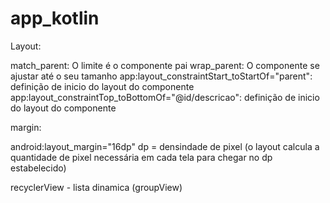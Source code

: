 # app_kotlin

Layout:

match_parent: O limite é o componente pai
wrap_parent: O componente se ajustar até o seu tamanho
app:layout_constraintStart_toStartOf="parent": definição de inicio do layout do componente
app:layout_constraintTop_toBottomOf="@id/descricao": definição de inicio do layout do componente

margin:

android:layout_margin="16dp"
dp = densindade de pixel (o layout calcula a quantidade de pixel necessária em cada tela para chegar no dp estabelecido)

recyclerView - lista dinamica (groupView)